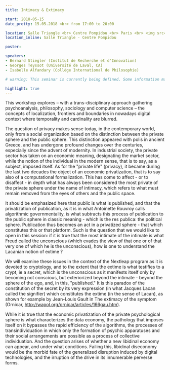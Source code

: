 ```yaml
---
title: Intimacy & Extimacy

start: 2018-05-15
date_pretty: 15.05.2018 <br> from 17:00 to 20:00

location: Salle Triangle <br> Centre Pompidou <br> Paris <br> <img src="/seminars/salletriangle.png" class="img-fluid"/>
location_inline: Salle Triangle - Centre Pompidou

poster:

speakers:
- Bernard Stiegler (Institut de Recherche et d'Innovation)
- Georges Teyssot (Université de Laval, CA)
- Isabelle Alfandary (Collège International de Philosophie)

# warning: This seminar is currently being defined. Some information may change in the next days.

highlight: true
---
```


This workshop explores – with a trans-disciplinary approach gathering psychoanalysis, philosophy, sociology and computer science – the concepts of localization, frontiers and boundaries in nowadays digital context where temporality and cardinality are blurred. 
 
The question of privacy makes sense today, in the contemporary world, only from a social organization based on the distinction between the private sphere and the public sphere. This distinction appeared with polis in ancient Greece, and has undergone profound changes over the centuries, especially since the advent of modernity. In industrial society, the private sector has taken on an economic meaning, designating the market sector, while the notion of the individual in the modern sense, that is to say, as a subject, imposed itself. As for the "private life" (privacy), it became during the last two decades the object of an economic privatization, that is to say also of a computational formalization. This has come to affect - or to disaffect - in depth what has always been considered the most private of the private sphere under the name of intimacy, which refers to what must remain removed from the eyes of others and the public space.

It should be emphasized here that public is what is published, and that the privatization of publication, as it is in what Antoinette Rouvroy calls algorithmic governmentality, is what subtracts this process of publication to the public sphere in classic meaning - which is the res publica: the political sphere. Publication thus becomes an act in a privatized sphere - that which constitutes this or that platform. Such is the question that we would like to open in this session: if it is true that the most intimate of the intimate is what Freud called the unconscious (which evades the view of that one or of that very one of which he is the unconscious), how is one to understand the Lacanian notion of extime ?

We will examine these issues in the context of the Nextleap program as it is devoted to cryptology, and to the extent that the extime is what testifies to a crypt, ie a secret, which is the unconscious as it manifests itself only by becoming not conscious, but exteriorized beyond the intimate - beyond the sphere of the ego, and, in this, "published." It is this paradox of the constitution of the secret by its very expression (in what Jacques Lacan called the signifier) ​​which constitutes the extime (in the sense of Lacan), as shown for example by Jean-Louis Gault in The extimacy of the symptom (Ornicar, http://wapol.org/ornicar/articles/166gau.htm).

While it is true that the economic privatization of the private psychological sphere is what characterizes the data economy, the pathology that imposes itself on it bypasses the rapid efficiency of the algorithms, the processes of transindividuation in which only the formation of psychic apparatuses and their social arrangements are possible as a process of collective individuation. And the question arises of whether a new libidinal economy can appear, and under what conditions. Failing this, libidinal diseconomy would be the morbid fate of the generalized disruption induced by digital technologies, and the irruption of the drive in its innumerable perverse forms.

